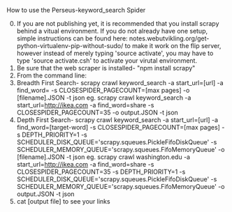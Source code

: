 How to use the Perseus-keyword_search Spider

0.  If you are not publishing yet, it is recommended that you install scrapy behind a vitual environment. If you do not already have one setup, simple instructions can be found here: notes.webutvikling.org/get-python-virtualenv-pip-without-sudo/ to make it work on the flip server, however instead of merely typing 'source activate', you may have to type 'source activate.csh' to activate your virutal environment.
1.  Be sure that the web scraper is installed- "npm install scrapy"
2.  From the command line: 
3.  Breadth First Search-
scrapy crawl keyword_search -a start_url=[url] -a find_word=<target-word> -s CLOSESPIDER_PAGECOUNT=[max pages] -o [filename].JSON -t json
eg. scrapy crawl keyword_search -a start_url=http://ikea.com -a find_word=share -s CLOSESPIDER_PAGECOUNT=35 -o output.JSON -t json
4.  Depth First Search-
scrapy crawl keyword_search -a start_url=[url] -a find_word=[target-word] -s CLOSESPIDER_PAGECOUNT=[max pages] -s DEPTH_PRIORITY=1 -s SCHEDULER_DISK_QUEUE='scrapy.squeues.PickleFifoDiskQueue' -s SCHEDULER_MEMORY_QUEUE='scrapy.squeues.FifoMemoryQueue' -o [filename].JSON -t json
eg. scrapy crawl washington.edu -a start_url=http://ikea.com -a find_word=share -s CLOSESPIDER_PAGECOUNT=35 -s DEPTH_PRIORITY=1 -s SCHEDULER_DISK_QUEUE='scrapy.squeues.PickleFifoDiskQueue' -s SCHEDULER_MEMORY_QUEUE='scrapy.squeues.FifoMemoryQueue' -o output.JSON -t json
5.  cat [output file] to see your links		
